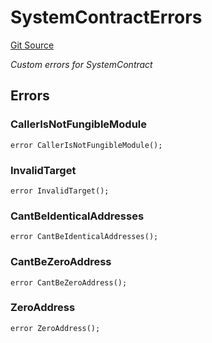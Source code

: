 # SystemContractErrors
[Git Source](https://github.com/zeta-chain/protocol-contracts/blob/379b1dc7eff9cbfc41057f0a5e9977fe1d8e1e93/contracts/zevm/SystemContract.sol)

*Custom errors for SystemContract*


## Errors
### CallerIsNotFungibleModule

```solidity
error CallerIsNotFungibleModule();
```

### InvalidTarget

```solidity
error InvalidTarget();
```

### CantBeIdenticalAddresses

```solidity
error CantBeIdenticalAddresses();
```

### CantBeZeroAddress

```solidity
error CantBeZeroAddress();
```

### ZeroAddress

```solidity
error ZeroAddress();
```

